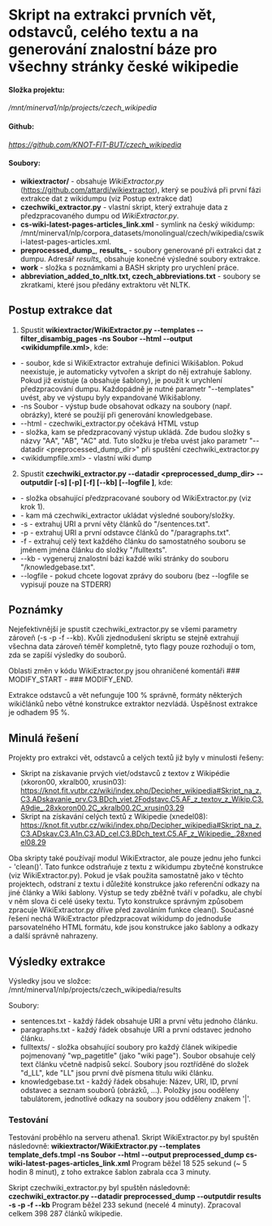 # Skript na extrakci prvních vět, odstavců, celého textu a na generování znalostní báze pro všechny stránky české wikipedie

#### Složka projektu:
  */mnt/minerva1/nlp/projects/czech_wikipedia*
#### Github:
  *https://github.com/KNOT-FIT-BUT/czech_wikipedia*

#### Soubory:
* **wikiextractor/** - obsahuje _WikiExtractor.py_ (https://github.com/attardi/wikiextractor), který se používá při první fázi extrakce dat z wikidumpu (viz Postup extrakce dat)
* **czechwiki_extractor.py** - vlastní skript, který extrahuje data z předzpracovaného dumpu od *WikiExtractor.py*.
* **cs-wiki-latest-pages-articles_link.xml** - symlink na český wikidump: /mnt/minerva1/nlp/corpora_datasets/monolingual/czech/wikipedia/cswiki-latest-pages-articles.xml.
* **preprocessed_dump_<DATETIME>**, **results_<DATETIME>** - soubory generované při extrakci dat z dumpu. Adresář *results_<DATETIME>* obsahuje konečné výsledné soubory extrakce.
* **work** - složka s poznámkami a BASH skripty pro urychlení práce.
* **abbreviation_added_to_nltk.txt, czech_abbreviations.txt** - soubory se zkratkami, které jsou předány extraktoru vět NLTK.
## Postup extrakce dat

1) Spustit **wikiextractor/WikiExtractor.py --templates --filter_disambig_pages <templatefile> -ns Soubor --html --output <outputdir> <wikidumpfile.xml>**, kde:
* <templatefile> - soubor, kde si WikiExtractor extrahuje definici Wikišablon. Pokud neexistuje, je automaticky vytvořen a skript do něj extrahuje šablony. Pokud již existuje (a obsahuje šablony), je použit k urychlení předzpracování dumpu. Každopádně je nutné parametr "--templates" uvést, aby ve výstupu byly expandované Wikišablony.
* -ns Soubor - výstup bude obsahovat odkazy na soubory (např. obrázky), které se použijí při generování knowledgebase.
* --html - czechwiki_extractor.py očekává HTML vstup
* <outputdir> - složka, kam se předzpracovaný výstup ukládá. Zde budou složky s názvy "AA", "AB", "AC" atd. Tuto složku je třeba uvést jako parametr "--datadir <preprocessed_dump_dir>" při spuštění czechwiki_extractor.py
* <wikidumpfile.xml> - vlastní wiki dump

2) Spustit **czechwiki_extractor.py --datadir <preprocessed_dump_dir> --outputdir <outputdir> [-s] [-p] [-f] [--kb] [--logfile <logfile>]**, kde:
* <dumpdir> - složka obsahující předzpracované soubory od WikiExtractor.py (viz krok 1).
* <outputdir> - kam má czechwiki_extractor ukládat výsledné soubory/složky.
* -s - extrahuj URI a první věty článků do "<outputdir>/sentences.txt".
* -p - extrahuj URI a první odstavce článků do "<outputdir>/paragraphs.txt".
* -f - extrahuj celý text každého článku do samostatného souboru se jménem jména článku do složky "<outputdir>/fulltexts". 
* --kb - vygeneruj znalostní bázi každé wiki stránky do souboru "<outputdir>/knowledgebase.txt".
* --logfile <logfile> - pokud chcete logovat zprávy do souboru (bez --logfile se vypisují pouze na STDERR)

## Poznámky

Nejefektivnější je spustit czechwiki_extractor.py se všemi parametry zároveň (-s -p -f --kb). Kvůli zjednodušení skriptu se stejně extrahují všechna data zároveň téměř kompletně, tyto flagy pouze rozhodují o tom, zda se zapíší výsledky do souborů.

Oblasti změn v kódu WikiExtractor.py jsou ohraničené komentáři ### MODIFY_START - ### MODIFY_END.

Extrakce odstavců a vět nefunguje 100 % správně, formáty některých wikičlánků nebo větné konstrukce extraktor nezvládá. Úspěšnost extrakce je odhadem 95 %.
## Minulá řešení

Projekty pro extrakci vět, odstavců a celých textů již byly v minulosti řešeny:
* Skript na získavanie prvých viet/odstavců z textov z Wikipédie (xkoron00, xkralb00, xrusin03): https://knot.fit.vutbr.cz/wiki/index.php/Decipher_wikipedia#Skript_na_z.C3.ADskavanie_prv.C3.BDch_viet.2Fodstavc.C5.AF_z_textov_z_Wikip.C3.A9die_.28xkoron00.2C_xkralb00.2C_xrusin03.29
* Skript na získavání celých textů z Wikipedie (xnedel08): https://knot.fit.vutbr.cz/wiki/index.php/Decipher_wikipedia#Skript_na_z.C3.ADskav.C3.A1n.C3.AD_cel.C3.BDch_text.C5.AF_z_Wikipedie_.28xnedel08.29

Oba skripty také používají modul WikiExtractor, ale pouze jednu jeho funkci - 'clean()'. Tato funkce odstraňuje z textu z wikidumpu zbytečné konstrukce (viz WikiExtractor.py). Pokud je však použita samostatně jako v těchto projektech, odstraní z textu i důležité konstrukce jako referenční odkazy na jiné články a Wiki šablony. Výstup se tedy zběžně tváří v pořadku, ale chybí v něm slova či celé úseky textu. Tyto konstrukce správným způsobem zpracuje WikiExtractor.py dříve před zavoláním funkce clean().
Současné řešení nechá WikiExtractor předzpracovat wikidump do jednoduše parsovatelného HTML formátu, kde jsou konstrukce jako šablony a odkazy a další správně nahrazeny.

## Výsledky extrakce

Výsledky jsou ve složce:
    /mnt/minerva1/nlp/projects/czech_wikipedia/results

Soubory:
* sentences.txt - každý řádek obsahuje URI a první větu jednoho článku.
* paragraphs.txt - každý řádek obsahuje URI a první odstavec jednoho článku. 
* fulltexts/ - složka obsahující soubory pro každý článek wikipedie pojmenovaný "wp_pagetitle" (jako "wiki page"). Soubor obsahuje celý text článku včetně nadpisů sekcí. Soubory jsou roztříděné do složek "d_LL", kde "LL" jsou první dvě písmena titulu wiki článku.
* knowledgebase.txt - každý řádek obsahuje: Název, URI, ID, první odstavec a seznam souborů (obrázků, ...). Položky jsou ooděleny tabulátorem, jednotlivé odkazy na soubory jsou odděleny znakem '|'.

### Testování 
Testování proběhlo na serveru athena1.
Skript WikiExtractor.py byl spuštěn následovně:
   **wikiextractor/WikiExtractor.py --templates template_defs.tmpl -ns Soubor --html --output preprocessed_dump cs-wiki-latest-pages-articles_link.xml**
   Program běžel 18 525 sekund (~ 5 hodin 8 minut), z toho extrakce šablon zabrala cca 3 minuty.

   Skript czechwiki_extractor.py byl spuštěn následovně:
       **czechwiki_extractor.py --datadir preprocessed_dump --outputdir results -s -p -f --kb**
	   Program běžel 233 sekund (necelé 4 minuty). Zpracoval celkem 398 287 článků wikipedie.

